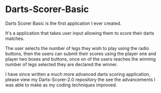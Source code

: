 # Darts-Scorer-Basic

Darts Scorer Basic is the first application I ever created. 

It's a application that takes user input allowing them to score their darts matches. 

The user selects the number of legs they wish to play using the radio buttons,
then the users can submit their scores using the player one and player two boxes and buttons,
once on of the users reaches the winning number of legs selected they are declared the winner.

I have since written a much more advanced darts scoring application, please view my Darts-Scorer-2.0 repository the see the advancements I was able to make as my coding techniques improved.
